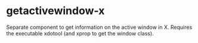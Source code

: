# getactivewindow-x
Separate component to get information on the active window in X. Requires the executable xdotool (and xprop to get the window class).
